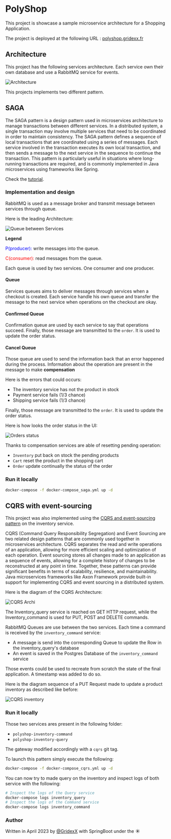 # PolyShop

This project is showcase a sample microservice architecture for a Shopping Application.

The project is deployed at the following URL : [polyshop.gridexx.fr](https://polyshop.gridexx.fr)

## Architecture

This project has the following services architecture. Each service own their own database and use a RabbitMQ service for events.

![Architecture](./assets/PolyShop_architecture.svg)


This projects implements two different pattern.

## SAGA

The SAGA pattern is a design pattern used in microservices architecture to manage transactions between different services. In a distributed system, a single transaction may involve multiple services that need to be coordinated in order to maintain consistency. The SAGA pattern defines a sequence of local transactions that are coordinated using a series of messages. Each service involved in the transaction executes its own local transaction, and then sends a message to the next service in the sequence to continue the transaction. This pattern is particularly useful in situations where long-running transactions are required, and is commonly implemented in Java microservices using frameworks like Spring.

Check the [tutorial](https://spring.io/blog/2018/05/21/using-spring-saga-to-coordinate-microservices).


### Implementation and design

RabbitMQ is used as a message broker and transmit message between services through queue.

Here is the leading Architecture:

![Queue between Services](assets/SAGA_architecture.png)

**Legend**
<p><span style="color: blue">P(producer): </span> write messages into the queue.</p> 
<p><span style="color: red">C(consumer): </span> read messages from the queue.</p>

Each queue is used by two services. One consumer and one producer.

#### Queue

Services queues aims to deliver messages through services when a checkout is created.
Each service handle his own queue and transfer the message to the next service when operations on the checkout are okay.

#### Confirmed Queue

Confirmation queue are used by each service to say that operations succeed. Finally, those message are transmitted to the `order`. It is used to update the order status.

#### Cancel Queue

Those queue are used to send the information back that an error happened during the process.
Information about the operation are present in the message to make **compensation**

Here is the errors that could occurs:

- The inventory service has not the product in stock
- Payment service fails (1/3 chance)
- Shipping service fails (1/3 chance)

Finally, those message are transmitted to the `order`. It is used to update the order status.

Here is how looks the order status in the UI:

![Orders status](assets/order_status_ui.png)

Thanks to compensation services are able of resetting pending operation:

- `Inventory` put back on stock the pending products 
- `Cart` reset the product in the shopping cart 
- `Order` update continually the status of the order

### Run it locally

```bash
docker-compose -f docker-compose_saga.yml up -d
```

## CQRS with event-sourcing

This project was also implemented using the [CQRS and event-sourcing pattern](https://www.baeldung.com/cqrs-event-sourcing-java) on the inventory service.

CQRS (Command Query Responsibility Segregation) and Event Sourcing are two related design patterns that are commonly used together in microservices architecture. CQRS separates the read and write operations of an application, allowing for more efficient scaling and optimization of each operation. Event sourcing stores all changes made to an application as a sequence of events, allowing for a complete history of changes to be reconstructed at any point in time. Together, these patterns can provide significant benefits in terms of scalability, resilience, and maintainability. Java microservices frameworks like Axon Framework provide built-in support for implementing CQRS and event sourcing in a distributed system.


Here is the diagram of the CQRS Architecture:

![CQRS Archi](assets/CQRS_architecture.png)

The Inventory_query service is reached on GET HTTP request, while the Inventory_command is used for PUT, POST and DELETE commands.

RabbitMQ Queues are use between the two services.
Each time a command is received by the `inventory_command` service:

- A message is send into the corresponding Queue to update the Row in the inventory_query's database
- An event is saved in the Postgres Database of the `inventory_command` service

Those events could be used to recreate from scratch the state of the final application. A timestamp was added to do so.

Here is the diagram sequence of a PUT Request made to update a product inventory as described like before:

![CQRS inventory](assets/cqrs_inventory.png)



### Run it locally

Those two services ares present in the following folder:

- `polyshop-inventory-command`
- `polyshop-inventory-query`

The gateway modified accordingly with a `cqrs` git tag.

To launch this pattern simply execute the following:

```bash
docker-compose -f docker-compose_cqrs.yml up -d
```

You can now try to made query on the inventory and inspect logs of both service with the following:
```bash
# Inspect the logs of the Query service
docker-compose logs inventory_query
# Inspect the logs of the Command service
docker-compose logs inventory_command
```



### Author

Written in April 2023 by [@GridexX](https://github.com/GridexX) with SpringBoot under the ☀️
